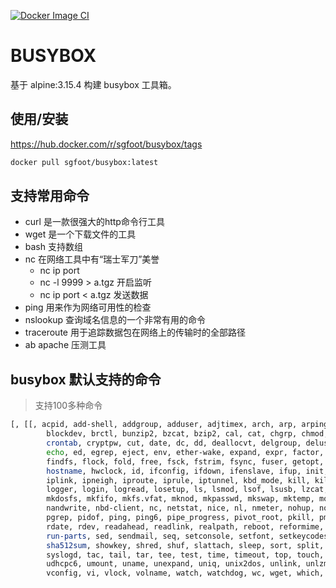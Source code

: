 [![Docker Image CI](https://github.com/yezihack/busybox/actions/workflows/docker-image.yml/badge.svg)](https://github.com/yezihack/busybox/actions/workflows/docker-image.yml)

# BUSYBOX

基于 alpine:3.15.4 构建 busybox 工具箱。

## 使用/安装

<https://hub.docker.com/r/sgfoot/busybox/tags>

```sh
docker pull sgfoot/busybox:latest
```

## 支持常用命令

- curl 是一款很强大的http命令行工具
- wget 是一个下载文件的工具
- bash 支持数组
- nc 在网络工具中有“瑞士军刀”美誉
  - nc ip port
  - nc -l 9999 > a.tgz 开启监听
  - nc ip port < a.tgz 发送数据
- ping 用来作为网络可用性的检查
- nslookup  查询域名信息的一个非常有用的命令
- traceroute 用于追踪数据包在网络上的传输时的全部路径
- ab apache 压测工具

## busybox 默认支持的命令

> 支持100多种命令

```sh
[, [[, acpid, add-shell, addgroup, adduser, adjtimex, arch, arp, arping, ash, awk, base64, basename, bbconfig, bc, beep, blkdiscard, blkid,
        blockdev, brctl, bunzip2, bzcat, bzip2, cal, cat, chgrp, chmod, chown, chpasswd, chroot, chvt, cksum, clear, cmp, comm, cp, cpio, crond,
        crontab, cryptpw, cut, date, dc, dd, deallocvt, delgroup, deluser, depmod, df, diff, dirname, dmesg, dnsdomainname, dos2unix, du, dumpkmap,
        echo, ed, egrep, eject, env, ether-wake, expand, expr, factor, fallocate, false, fatattr, fbset, fbsplash, fdflush, fdisk, fgrep, find,
        findfs, flock, fold, free, fsck, fstrim, fsync, fuser, getopt, getty, grep, groups, gunzip, gzip, halt, hd, head, hexdump, hostid,
        hostname, hwclock, id, ifconfig, ifdown, ifenslave, ifup, init, inotifyd, insmod, install, ionice, iostat, ip, ipaddr, ipcalc, ipcrm, ipcs,
        iplink, ipneigh, iproute, iprule, iptunnel, kbd_mode, kill, killall, killall5, klogd, less, link, linux32, linux64, ln, loadfont, loadkmap,
        logger, login, logread, losetup, ls, lsmod, lsof, lsusb, lzcat, lzma, lzop, lzopcat, makemime, md5sum, mdev, mesg, microcom, mkdir,
        mkdosfs, mkfifo, mkfs.vfat, mknod, mkpasswd, mkswap, mktemp, modinfo, modprobe, more, mount, mountpoint, mpstat, mv, nameif, nanddump,
        nandwrite, nbd-client, nc, netstat, nice, nl, nmeter, nohup, nologin, nproc, nsenter, nslookup, ntpd, od, openvt, partprobe, passwd, paste,
        pgrep, pidof, ping, ping6, pipe_progress, pivot_root, pkill, pmap, poweroff, printenv, printf, ps, pscan, pstree, pwd, pwdx, raidautorun,
        rdate, rdev, readahead, readlink, realpath, reboot, reformime, remove-shell, renice, reset, resize, rev, rfkill, rm, rmdir, rmmod, route,
        run-parts, sed, sendmail, seq, setconsole, setfont, setkeycodes, setlogcons, setpriv, setserial, setsid, sh, sha1sum, sha256sum, sha3sum,
        sha512sum, showkey, shred, shuf, slattach, sleep, sort, split, stat, strings, stty, su, sum, swapoff, swapon, switch_root, sync, sysctl,
        syslogd, tac, tail, tar, tee, test, time, timeout, top, touch, tr, traceroute, traceroute6, true, truncate, tty, ttysize, tunctl, udhcpc,
        udhcpc6, umount, uname, unexpand, uniq, unix2dos, unlink, unlzma, unlzop, unshare, unxz, unzip, uptime, usleep, uudecode, uuencode,
        vconfig, vi, vlock, volname, watch, watchdog, wc, wget, which, whoami, whois, xargs, xxd, xzcat, yes, zcat
```
